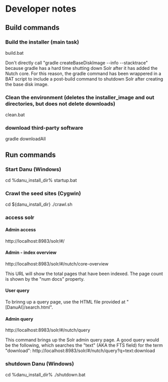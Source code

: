 # Developer notes

## Build commands

### Build the installer (main task)
build.bat

Don't directly call "gradle createBaseDiskImage --info --stacktrace" because gradle has a hard time shutting
down Solr after it has added the Nutch core. For this reason, the gradle command has been wrappered in
a BAT script to include a post-build command to shutdown Solr after creating the base disk image.

### Clean the environment (deletes the installer_image and out directories, but does not delete downloads)
clean.bat

### download third-party software
gradle downloadAll


## Run commands

### Start Danu (Windows)
cd %danu_install_dir%
startup.bat

### Crawl the seed sites (Cygwin)
cd ${danu_install_dir}
./crawl.sh

### access solr

#### Admin access
http://localhost:8983/solr/#/

#### Admin - index overview
http://localhost:8983/solr/#/nutch/core-overview

This URL will show the total pages that have been indexed. The page count is shown by
the "num docs" property.

#### User query
To brinng up a query page, use the HTML file provided at "[DanuAI]/search.html".

#### Admin query
http://localhost:8983/solr/#/nutch/query

This command brings up the Solr admin query page. A good query would be the following, which
searches the "text" (AKA the FTS field) for the term "download":
http://localhost:8983/solr/#/nutch/query?q=text:download

### shutdown Danu (Windows)
cd %danu_install_dir%
./shutdown.bat

